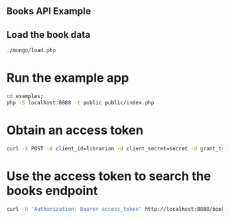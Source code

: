 ## Books API Example

## Load the book data
```sh
./mongo/load.php
```

# Run the example app
```sh
cd examples;
php -S localhost:8888 -t public public/index.php
```

# Obtain an access token
```sh
curl -X POST -d client_id=librarian -d client_secret=secret -d grant_type=client_credentials http://localhost:8888/token
```

# Use the access token to search the books endpoint
```sh
curl -H 'Authorization: Bearer access_token' http://localhost:8888/books
```

